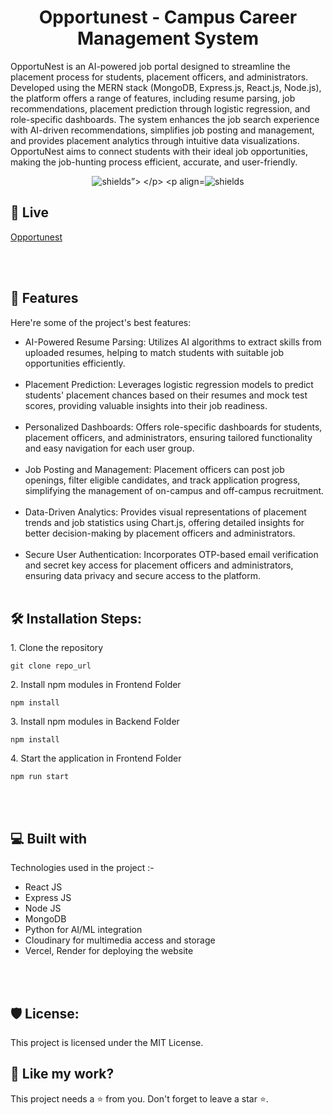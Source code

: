 <h1 align="center" id="title">Opportunest - Campus Career Management System</h1>

<p id="description">
OpportuNest is an AI-powered job portal designed to streamline the placement process for students, placement officers, and administrators. Developed using the MERN stack (MongoDB, Express.js, React.js, Node.js), the platform offers a range of features, including resume parsing, job recommendations, placement prediction through logistic regression, and role-specific dashboards. The system enhances the job search experience with AI-driven recommendations, simplifies job posting and management, and provides placement analytics through intuitive data visualizations. OpportuNest aims to connect students with their ideal job opportunities, making the job-hunting process efficient, accurate, and user-friendly.
</p>

<p align="center">
  <img src="https://img.shields.io/badge/License-MIT-green" alt="shields”>
</p>
<p align="center"><img src="https://img.shields.io/badge/License-AGPL-blue" alt="shields"></p>

<h2>🚀 Live </h2>

[Opportunest](https://job-portal-beige-three.vercel.app/)

<br></br>
  
<h2>🧐 Features</h2>


Here're some of the project's best features:

*  AI-Powered Resume Parsing: Utilizes AI algorithms to extract skills from uploaded resumes, helping to match students with suitable job opportunities efficiently.
<br></br>
*   Placement Prediction: Leverages logistic regression models to predict students' placement chances based on their resumes and mock test scores, providing valuable insights into their job readiness.
<br></br>
*  Personalized Dashboards: Offers role-specific dashboards for students, placement officers, and administrators, ensuring tailored functionality and easy navigation for each user group.
<br></br>
*   Job Posting and Management: Placement officers can post job openings, filter eligible candidates, and track application progress, simplifying the management of on-campus and off-campus recruitment.
<br></br>
*  Data-Driven Analytics: Provides visual representations of placement trends and job statistics using Chart.js, offering detailed insights for better decision-making by placement officers and administrators.
<br></br>
*  Secure User Authentication: Incorporates OTP-based email verification and secret key access for placement officers and administrators, ensuring data privacy and secure access to the platform.
<br></br>



<h2>🛠️ Installation Steps:</h2>

<p>1. Clone the repository</p>

```
git clone repo_url
```

<p>2. Install npm modules in Frontend Folder</p>

```
npm install
```

<p>3. Install npm modules in Backend Folder</p>

```
npm install
```

<p>4. Start the application in Frontend Folder</p>

```
npm run start
```
  
  
<br></br>

<h2>💻 Built with</h2>

Technologies used in the project :-

* React JS
* Express JS
* Node JS
* MongoDB
* Python for AI/ML integration
* Cloudinary for multimedia access and storage
* Vercel, Render for deploying the website



<br></br>

<h2>🛡️ License:</h2>

This project is licensed under the MIT License.

<h2>💖 Like my work?</h2>

This project needs a ⭐️ from you. Don't forget to leave a star ⭐️.

